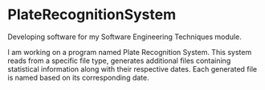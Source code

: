 # PlateRecognitionSystem

Developing software for my Software Engineering Techniques module.

I am working on a program named Plate Recognition System.
This system reads from a specific file type, generates additional files containing statistical information along with their respective dates.
Each generated file is named based on its corresponding date.
